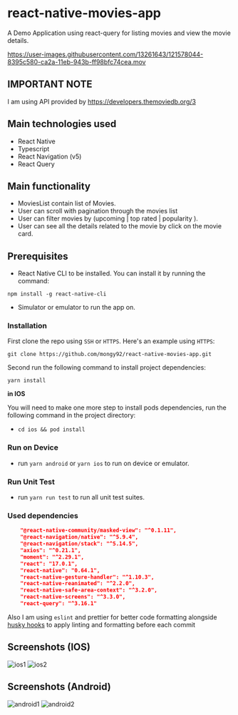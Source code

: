 


# react-native-movies-app

A Demo Application using react-query for listing movies and view the movie details.

https://user-images.githubusercontent.com/13261643/121578044-8395c580-ca2a-11eb-943b-ff98bfc74cea.mov


## IMPORTANT NOTE

I am using API provided by
https://developers.themoviedb.org/3

## Main technologies used

- React Native
- Typescript
- React Navigation (v5)
- React Query

## Main functionality

- MoviesList contain list of Movies.
- User can scroll with pagination through the movies list
- User can filter movies by (upcoming | top rated | popularity ).
- User can see all the details related to the movie by click on the movie card.

## Prerequisites

- React Native CLI to be installed. You can install it by running the command:

`npm install -g react-native-cli`

- Simulator or emulator to run the app on.

### Installation

First clone the repo using `SSH` or `HTTPS`.
Here's an example using `HTTPS`:

`git clone https://github.com/mongy92/react-native-movies-app.git`

Second run the following command to install project dependencies:

`yarn install`

**in IOS**

You will need to make one more step to install pods dependencies, run the following command in the project directory:

- `cd ios && pod install`

### Run on Device

- run `yarn android` or `yarn ios` to run on device or emulator.

### Run Unit Test

- run `yarn run test` to run all unit test suites.

### Used dependencies

```json
    "@react-native-community/masked-view": "^0.1.11",
    "@react-navigation/native": "^5.9.4",
    "@react-navigation/stack": "^5.14.5",
    "axios": "^0.21.1",
    "moment": "^2.29.1",
    "react": "17.0.1",
    "react-native": "0.64.1",
    "react-native-gesture-handler": "^1.10.3",
    "react-native-reanimated": "^2.2.0",
    "react-native-safe-area-context": "^3.2.0",
    "react-native-screens": "^3.3.0",
    "react-query": "^3.16.1"
```

Also I am using `eslint` and prettier for better code formatting alongside [husky hooks](https://github.com/typicode/husky) to apply linting and formatting before each commit

## Screenshots (IOS)

![ios1](https://user-images.githubusercontent.com/13261643/121578175-ae801980-ca2a-11eb-9cc2-ab04e8838f53.png)
![ios2](https://user-images.githubusercontent.com/13261643/121578177-b049dd00-ca2a-11eb-88d6-fd318d1a48a3.png)


## Screenshots (Android)

![android1](https://user-images.githubusercontent.com/13261643/121578212-b8098180-ca2a-11eb-955e-6532747635c2.jpeg)
![android2](https://user-images.githubusercontent.com/13261643/121578219-bb9d0880-ca2a-11eb-805f-8343325bae10.jpeg)

